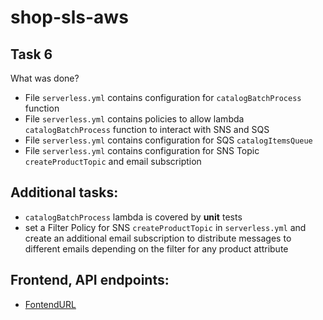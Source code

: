 # shop-sls-aws

## Task 6

What was done?

- File `serverless.yml` contains configuration for `catalogBatchProcess` function
- File `serverless.yml` contains policies to allow lambda `catalogBatchProcess` function to interact with SNS and SQS
- File `serverless.yml` contains configuration for SQS `catalogItemsQueue`
- File `serverless.yml` contains configuration for SNS Topic `createProductTopic` and email subscription

## Additional tasks:

- `catalogBatchProcess` lambda is covered by **unit** tests
- set a Filter Policy for SNS `createProductTopic` in `serverless.yml` and create an additional email subscription to distribute messages to different emails depending on the filter for any product attribute

## Frontend, API endpoints:

- [FontendURL](https://d2c9ngqvx2bi1u.cloudfront.net/)
